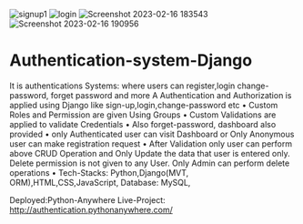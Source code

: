 
![signup1](https://user-images.githubusercontent.com/123397686/219567922-7d99e4c1-86c0-485d-802f-23b70081a403.jpg)
![login](https://user-images.githubusercontent.com/123397686/219568542-c88da10c-087c-489d-929c-3a84cc86195c.jpg)
![Screenshot 2023-02-16 183543](https://user-images.githubusercontent.com/123397686/219568121-ece00d3f-0121-45f6-b3e0-154e592e550c.jpg)
![Screenshot 2023-02-16 190956](https://user-images.githubusercontent.com/123397686/219569170-aacb7942-e87f-495c-bc38-fb1367495def.jpg)


# Authentication-system-Django
It is authentications Systems: where users can register,login change-password, forget password and more
A Authentication and Authorization is applied using Django like sign-up,login,change-password etc
• Custom Roles and Permission are given Using Groups
• Custom Validations are applied to validate Credentials
• Also forget-password, dashboard also provided
• only Authenticated user can visit Dashboard or Only Anonymous user can make registration request
• After Validation only user can perform above CRUD Operation and Only Update the data that user is entered
only. Delete permission is not given to any User. Only Admin can perform delete operations
• Tech-Stacks: Python,Django(MVT, ORM),HTML,CSS,JavaScript, Database: MySQL,


Deployed:Python-Anywhere Live-Project: http://authentication.pythonanywhere.com/
